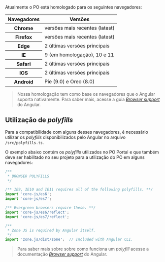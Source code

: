 [comment]: # (@label Compatibilidade com os navegadores)
[comment]: # (@link guides/browser-support)

Atualmente o PO está homologado para os seguintes navegadores:

<div class="po-row">
  <div class="po-xl-6 po-lg-8 po-md-10 po-sm-12">
    <table class="po-table">
    <thead>
      <tr class="po-table-header">
        <th class="po-table-header-ellipsis">Navegadores</th>
        <th class="po-table-header-ellipsis">Versões</th>
      </tr>
    </thead>
    <tbody>
      <tr class="po-table-row">
        <th class="po-table-column">Chrome</th>
        <td class="po-table-column">versões mais recentes (latest)</td>
      </tr>
      <tr class="po-table-row">
        <th class="po-table-column">Firefox</th>
        <td class="po-table-column">versões mais recentes (latest)</td>
      </tr>
      <tr class="po-table-row">
        <th class="po-table-column">Edge</th>
        <td class="po-table-column">2 últimas versões principais</td>
      </tr>
      <tr class="po-table-row">
        <th class="po-table-column">IE</th>
        <td class="po-table-column">9 (em homologação), 10 e 11</td>
      </tr>
      <tr class="po-table-row">
        <th class="po-table-column">Safari</th>
        <td class="po-table-column">2 últimas versões principais</td>
      </tr>
      <tr class="po-table-row">
        <th class="po-table-column">IOS</th>
        <td class="po-table-column">2 últimas versões principais</td>
      </tr>
      <tr class="po-table-row">
        <th class="po-table-column">Android</th>
        <td class="po-table-column">Pie (9.0) e Oreo (8.0)</td>
      </tr>
    </tbody>
    </table>
  </div>
</div>

> Nossa homologação tem como base os navegadores que o Angular suporta nativamente. Para saber mais, acesse a guia
[*Browser support*](https://angular.io/guide/browser-support) do Angular.

## Utilização de *polyfills*

Para a compatibilidade com alguns desses navegadores, é necessário utilizar os *polyfills*
disponibilizados pelo Angular no arquivo `/src/polyfills.ts`.

O exemplo abaixo contém os *polyfills* utilizados no PO Portal e que também deve ser habilitado no seu projeto para a utilização do PO em alguns navegadores:

``` javascript
/**
 * BROWSER POLYFILLS
 */

/** IE9, IE10 and IE11 requires all of the following polyfills. **/
import 'core-js/es6';
import 'core-js/es7';

/** Evergreen browsers require these. **/
import 'core-js/es6/reflect';
import 'core-js/es7/reflect';

/**
 * Zone JS is required by Angular itself.
 */
import 'zone.js/dist/zone';  // Included with Angular CLI.

```

> Para saber mais sobre sobre como funciona um *polyfill*
acesse a documentação [*Browser support*](https://angular.io/guide/browser-support) do Angular.
